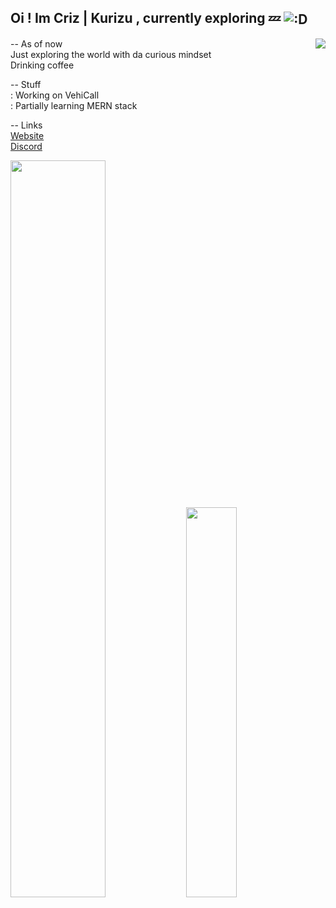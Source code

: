 Oi ! Im Criz | Kurizu , currently exploring 💤
<img align="center" src="https://media.discordapp.net/attachments/663186474933420042/917625272147275826/dance.gif" alt=":D" />
---

<a href="https://api-breeze.herokuapp.com/api/compact/784141856426033233">
  <img src="https://api-breeze.herokuapp.com/api/compact/784141856426033233?banner=https://wallpaperaccess.com/full/6276627.jpg" align="right" />
</a>

-- As of now <br>
Just exploring the world with da curious mindset <br>
Drinking coffee <br>

-- Stuff <br>
: Working on VehiCall <br>
: Partially learning MERN stack <br>

-- Links <br>
[Website](https://kurizu.vercel.app/) <br>
[Discord](https://discord.gg/VcMPV8vc2x)

<div>
  <img src="https://github-readme-stats.vercel.app/api?username=crizmo&theme=github_dark&show_icons=true&count_private=true" style="width:55%;" />
  <img src="https://github-readme-stats.vercel.app/api/top-langs/?username=crizmo&layout=compact&hide=html&theme=github_dark&langs_count=8" style="width:40%;" />
</div>

<!---
[Github Stats](https://github-readme-stats.vercel.app/api?username=crizmo&show_icons=true&theme=tokyonight)
-->
